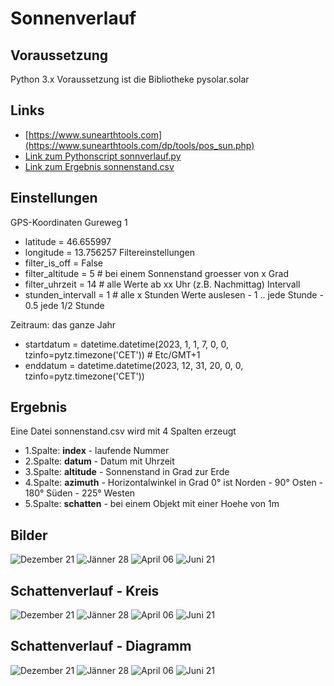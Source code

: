 # Sonnenverlauf

## Voraussetzung
Python 3.x
Voraussetzung ist die Bibliotheke pysolar.solar
## Links
* [https://www.sunearthtools.com](https://www.sunearthtools.com/dp/tools/pos_sun.php)
* [Link zum Pythonscript sonnverlauf.py](src/sonnverlauf.py)
* [Link zum Ergebnis sonnenstand.csv](src/sonnenstand.csv)

## Einstellungen
GPS-Koordinaten Gureweg 1
* latitude = 46.655997
* longitude = 13.756257
Filtereinstellungen
* filter_is_off = False
* filter_altitude = 5 # bei einem Sonnenstand groesser von x Grad
* filter_uhrzeit = 14 # alle Werte ab xx Uhr (z.B. Nachmittag)
Intervall
* stunden_intervall = 1 # alle x Stunden Werte auslesen - 1 .. jede Stunde - 0.5 jede 1/2 Stunde

Zeitraum: das ganze Jahr
* startdatum = datetime.datetime(2023, 1, 1, 7, 0, 0, tzinfo=pytz.timezone('CET')) # Etc/GMT+1
* enddatum   = datetime.datetime(2023, 12, 31, 20, 0, 0, tzinfo=pytz.timezone('CET'))

## Ergebnis
Eine Datei sonnenstand.csv wird mit 4 Spalten erzeugt
* 1.Spalte: **index**    - laufende Nummer
* 2.Spalte: **datum**    - Datum mit Uhrzeit
* 3.Spalte: **altitude** - Sonnenstand in Grad zur Erde
* 4.Spalte: **azimuth**  - Horizontalwinkel in Grad 0° ist Norden - 90° Osten - 180° Süden - 225° Westen
* 5.Spalte: **schatten** - bei einem Objekt mit einer Hoehe von 1m

## Bilder
![Dezember 21](img/verlauf_Dezember_21_bild.png)
![Jänner 28](img/verlauf_Jaenner_28_bild.png)
![April 06](img/verlauf_April_06_bild.png)
![Juni 21](img/verlauf_Juni_21_bild.png)

## Schattenverlauf - Kreis
![Dezember 21](img/verlauf_Dezember_21.png)
![Jänner 28](img/verlauf_Jaenner_28.png)
![April 06](img/verlauf_April_06.png)
![Juni 21](img/verlauf_Juni_21.png)

## Schattenverlauf - Diagramm
![Dezember 21](img/verlauf_Dezember_21_chart.png)
![Jänner 28](img/verlauf_Jaenner_28_chart.png)
![April 06](img/verlauf_April_06_chart.png)
![Juni 21](img/verlauf_Juni_21_chart.png)

 
